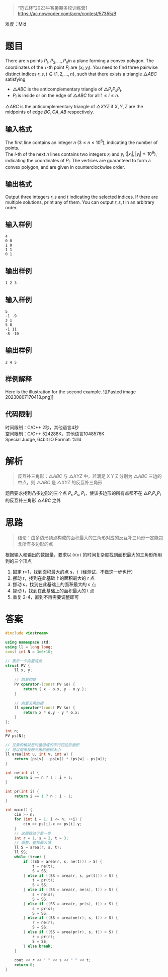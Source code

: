 > “范式杯”2023牛客暑期多校训练营1
> https://ac.nowcoder.com/acm/contest/57355/B

难度：Mid
# 题目

There are `n` points $P_1,P_2,\dots,P_n$​ in a plane forming a convex polygon. The coordinates of the `i`-th point $P_i$​ are $(x_i,y_i)$. You need to find three pairwise distinct indices $r,s,t\in\{1,2,\dots,n\}$, such that there exists a triangle $\triangle ABC$ satisfying  
- $\triangle ABC$ is the anticomplementary triangle of $\triangle P_rP_sP_t$​.
- $P_i$​ is inside or on the edge of $\triangle ABC$ for all $1 \leq i \leq n$.

$\triangle ABC$ is the anticomplementary triangle of $\triangle XYZ$ if $X,Y,Z$ are the midpoints of edge $BC,CA,AB$ respectively.
## 输入格式

The first line contains an integer $n\ (3 \leq n \leq 10^6)$, indicating the number of points.  
The $i$-th of the next $n$ lines contains two integers $x_i$​ and $y_i\ (|x_i|,|y_i|\leq 10^9)$, indicating the coordinates of $P_i$​. The vertices are guaranteed to form a convex polygon, and are given in counterclockwise order.
## 输出格式

Output three integers $r,s$ and $t$ indicating the selected indices. If there are multiple solutions, print any of them. You can output $r,s,t$ in an arbitrary order.
## 输入样例

```
4
0 0
1 0
1 1
0 1
```
## 输出样例

```
1 2 3
```
## 输入样例

```
5
-1 -9
3 1
5 8
-1 11
-8 -10
```
## 输出样例

```
2 4 5
```
## 样例解释

Here is the illustration for the second example.
![[Pasted image 20230807170418.png]]
## 代码限制
  
时间限制：C/C++ 2秒，其他语言4秒  
空间限制：C/C++ 524288K，其他语言1048576K  
Special Judge, 64bit IO Format: %lld
# 解析

> 反互补三角形：$\triangle ABC$ 与 $\triangle XYZ$ 中，若满足 X Y Z 分别为 $\triangle ABC$ 三边的中点，则 $\triangle ABC$ 是 $\triangle XYZ$ 的反互补三角形

题目要求找到凸多边形的三个点 $P_r, P_s, P_t$，使该多边形的所有点都不在 $\triangle P_rP_sP_t$ 的反互补三角形 $\triangle ABC$ 之外
# 思路

> 结论：由多边形顶点构成的面积最大的三角形对应的反互补三角形一定能包含所有多边形的点

根据输入和输出的数据量，要求以 `O(n)` 的时间复杂度找到面积最大的三角形所用到的三个顶点
1. 固定 r=1，找到面积最大的点 s，t（经测试，不做这一步也行）
2. 挪动 r，找到在此基础上的面积最大的 r 点
3. 挪动 s，找到在此基础上的面积最大的 s 点
4. 挪动 t，找到在此基础上的面积最大的 t 点
5. 重复 2-4，直到不再需要调整即可
# 答案

```c++
#include <iostream>

using namespace std;
using ll = long long;
const int N = 3e6+10;

// 表示一个向量或点
struct PV {
    ll x, y;
    
    // 向量构建
    PV operator-(const PV &o) {
        return { x - o.x, y - o.y };
    }
    
    // 向量叉乘的模
    ll operator*(const PV &o) {
        return x * o.y - y * o.x;
    }
};

int n;
PV ps[N];

// 叉乘的模就是向量组成的平行四边形面积
// 可以用来反映三角形面积大小
ll area(int u, int v, int w) {
    return (ps[v] - ps[u]) * (ps[w] - ps[u]);
}

int ne(int i) {
    return i == n ? 1 : i + 1;
}

int pr(int i) {
    return i == 1 ? n : i - 1;
}

int main() {
    cin >> n;
    for (int i = 1; i <= n; ++i) {
        cin >> ps[i].x >> ps[i].y;
    }
    // 这题跳过了第一步
    int r = 1, s = 2, t = 3;
    // 调整，查找最大值
    ll S = area(r, s, t);
    ll SS;
    while (true) {
        if ((SS = area(r, s, ne(t))) > S) {
            t = ne(t);
            S = SS;
        } else if ((SS = area(r, s, pr(t))) > S) {
            t = pr(t);
            S = SS;
        } else if ((SS = area(r, ne(s), t)) > S) {
            s = ne(s);
            S = SS;
        } else if ((SS = area(r, pr(s), t)) > S) {
            s = pr(s);
            S = SS;
        } else if ((SS = area(ne(r), s, t)) > S) {
            r = ne(r);
            S = SS;
        } else if ((SS = area(pr(r), s, t)) > S) {
            r = pr(r);
            S = SS;
        } else break;
    }
    
    cout << r << " " << s << " " << t;
    return 0;
}
```